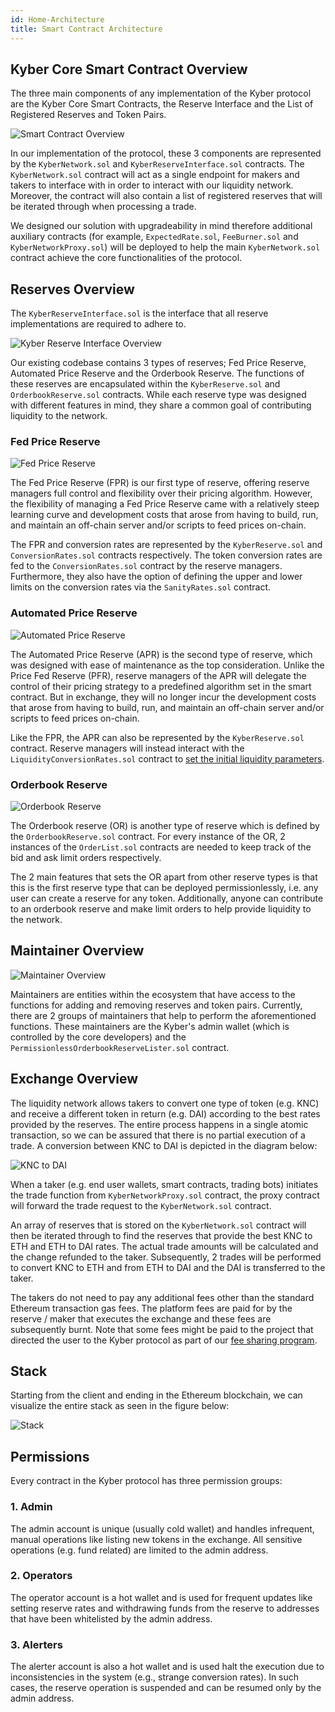 ```yaml
---
id: Home-Architecture
title: Smart Contract Architecture
---
```

[//]: # (tagline)
## Kyber Core Smart Contract Overview
The three main components of any implementation of the Kyber protocol are the Kyber Core Smart Contracts, the Reserve Interface and the List of Registered Reserves and Token Pairs.

![Smart Contract Overview](/uploads/smartcontractoverview.png "Smart Contract Overview")

In our implementation of the protocol, these 3 components are represented by the `KyberNetwork.sol` and `KyberReserveInterface.sol` contracts. The `KyberNetwork.sol` contract will act as a single endpoint for makers and takers to interface with in order to interact with our liquidity network. Moreover, the contract will also contain a list of registered reserves that will be iterated through when processing a trade.

We designed our solution with upgradeability in mind therefore additional auxiliary contracts (for example, `ExpectedRate.sol`, `FeeBurner.sol` and `KyberNetworkProxy.sol`) will be deployed to help the main `KyberNetwork.sol` contract achieve the core functionalities of the protocol.

## Reserves Overview
The `KyberReserveInterface.sol` is the interface that all reserve implementations are required to adhere to.

![Kyber Reserve Interface Overview](/uploads/kyberreserveinterfaceoverview.png "Kyber Reserve Interface Overview")

Our existing codebase contains 3 types of reserves; Fed Price Reserve, Automated Price Reserve and the Orderbook Reserve. The functions of these reserves are encapsulated within the `KyberReserve.sol` and `OrderbookReserve.sol` contracts. While each reserve type was designed with different features in mind, they share a common goal of contributing liquidity to the network.

### Fed Price Reserve
![Fed Price Reserve](/uploads/fedpricereserve.png "Fed Price Reserve")

The Fed Price Reserve (FPR) is our first type of reserve, offering reserve managers full control and flexibility over their pricing algorithm. However, the flexibility of managing a Fed Price Reserve came with a relatively steep learning curve and development costs that arose from having to build, run, and maintain an off-chain server and/or scripts to feed prices on-chain.

The FPR and conversion rates are represented by the `KyberReserve.sol` and `ConversionRates.sol` contracts respectively. The token conversion rates are fed to the `ConversionRates.sol` contract by the reserve managers. Furthermore, they also have the option of defining the upper and lower limits on the conversion rates via the `SanityRates.sol` contract.

### Automated Price Reserve
![Automated Price Reserve](/uploads/automatedpricereserve.png "Automated Price Reserve")

The Automated Price Reserve (APR) is the second type of reserve, which was designed with ease of maintenance as the top consideration. Unlike the Price Fed Reserve (PFR), reserve managers of the APR will delegate the control of their pricing strategy to a predefined algorithm set in the smart contract. But in exchange, they will no longer incur the development costs that arose from having to build, run, and maintain an off-chain server and/or scripts to feed prices on-chain.

Like the FPR, the APR can also be represented by the `KyberReserve.sol` contract. Reserve managers will instead interact with the `LiquidityConversionRates.sol` contract to [set the initial liquidity parameters](api_abi-liquidityconversionrates.md#setliquidityparams).

### Orderbook Reserve
![Orderbook Reserve](/uploads/orderbookreserve.png "Orderbook Reserve")

The Orderbook reserve (OR) is another type of reserve which is defined by the `OrderbookReserve.sol` contract. For every instance of the OR, 2 instances of the `OrderList.sol` contracts are needed to keep track of the bid and ask limit orders respectively.

The 2 main features that sets the OR apart from other reserve types is that this is the first reserve type that can be deployed permissionlessly, i.e. any user can create a reserve for any token. Additionally, anyone can contribute to an orderbook reserve and make limit orders to help provide liquidity to the network.  

## Maintainer Overview
![Maintainer Overview](/uploads/maintaineroverview.png "Maintainer Overview")

Maintainers are entities within the ecosystem that have access to the functions for adding and removing reserves and token pairs. Currently, there are 2 groups of maintainers that help to perform the aforementioned functions. These maintainers are the Kyber's admin wallet (which is controlled by the core developers) and the `PermissionlessOrderbookReserveLister.sol` contract.  

## Exchange Overview
The liquidity network allows takers to convert one type of token (e.g. KNC) and receive a different token in return (e.g. DAI) according to the best rates provided by the reserves. The entire process happens in a single atomic transaction, so we can be assured that there is no partial execution of a trade. A conversion between KNC to DAI is depicted in the diagram below:

![KNC to DAI](/uploads/knctodai.png "KNC to DAI")

When a taker (e.g. end user wallets, smart contracts, trading bots) initiates the trade function from `KyberNetworkProxy.sol` contract, the proxy contract will forward the trade request to the `KyberNetwork.sol` contract.

An array of reserves that is stored on the `KyberNetwork.sol` contract will then be iterated through to find the reserves that provide the best KNC to ETH and ETH to DAI rates. The actual trade amounts will be calculated and the change refunded to the taker. Subsequently, 2 trades will be performed to convert KNC to ETH and from ETH to DAI and the DAI is transferred to the taker.

The takers do not need to pay any additional fees other than the standard Ethereum transaction gas fees. The platform fees are paid for by the reserve / maker that executes the exchange and these fees are subsequently burnt. Note that some fees might be paid to the project that directed the user to the Kyber protocol as part of our [fee sharing program](integrations-feesharing.md).

## Stack

Starting from the client and ending in the Ethereum blockchain, we can visualize the entire stack as seen in the figure below:

![Stack](/uploads/stack.png "Stack")

## Permissions

Every contract in the Kyber protocol has three permission groups:

### 1. Admin
The admin account is unique (usually cold wallet) and handles infrequent, manual operations like listing new tokens in the exchange. All sensitive operations (e.g. fund related) are limited to the admin address.

### 2. Operators
The operator account is a hot wallet and is used for frequent updates like setting reserve rates and withdrawing funds from the reserve to addresses that have been whitelisted by the admin address.

### 3. Alerters
The alerter account is also a hot wallet and is used halt the execution due to inconsistencies in the system (e.g., strange conversion rates). In such cases, the reserve operation is suspended and can be resumed only by the admin address.
